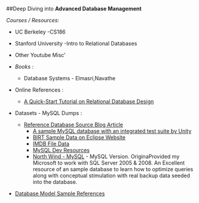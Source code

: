 ##Deep Diving into **Advanced Database Management** 

*Courses / Resources*:

 - UC Berkeley -CS186
 - Stanford University -Intro to Relational Databases 
 - Other Youtube Misc'
 - *Books :*
	 -  Database Systems - Elmasri,Navathe
 - Online References :
	 - [A Quick-Start Tutorial on Relational Database Design](http://www3.ntu.edu.sg/home/ehchua/programming/sql/relational_database_design.html)
 - Datasets - MySQL Dumps :
	 - [Reference Database  Source Blog Article](https://www.percona.com/blog/2011/02/01/sample-datasets-for-benchmarking-and-testing/)
		 - [A sample MySQL database with an integrated test suite by Unity](https://github.com/datacharmer/test_db)
		 - [BIRT Sample Data on Eclipse Website ](http://www.eclipse.org/birt/documentation/sample-database.php)
		 - [IMDB File Data](http://www.imdb.com/interfaces)
		 - [MySQL Dev Resources](http://dev.mysql.com/doc/index-other.html)
		 - [North Wind - MySQL](https://github.com/dalers/mywind) - MySQL Version. OriginaProvided my Microsoft to work with SQL Server 2005 & 2008. An Excellent resource of an sample database to learn how to optimize queries along with conceptual stimulation with real backup data seeded into the database.
	
 - [Database Model Sample References](http://www.databaseanswers.org/data_models/index.htm)
